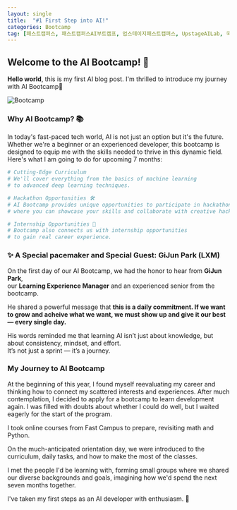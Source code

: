 ```yaml
---
layout: single
title:  "#1 First Step into AI!"
categories: Bootcamp
tag: [패스트캠퍼스, 패스트캠퍼스AI부트캠프, 업스테이지패스트캠퍼스, UpstageAILab, 국비지원, 패스트캠퍼스업스테이지에이아이랩, 패스트캠퍼스업스테이지부트캠프]
---
```


## Welcome to the AI Bootcamp! 🚀

**Hello world**, this is my first AI blog post. I'm thrilled to introduce my journey with AI Bootcamp🎉

![Bootcamp](Quantum-Node-Scott/Quantum-Node-Scott.github.io/assets/images/bootcamp.jpg) 

### Why AI Bootcamp? 📚

In today's fast-paced tech world, AI is not just an option but it's the future. Whether we're a beginner or an experienced developer, this bootcamp is designed to equip me with the skills needed to thrive in this dynamic field. Here's what I am going to do for upcoming 7 months:

```python
# Cutting-Edge Curriculum
# We'll cover everything from the basics of machine learning 
# to advanced deep learning techniques.

# Hackathon Opportunities 🛠️
# AI Bootcamp provides unique opportunities to participate in hackathons,
# where you can showcase your skills and collaborate with creative hackers.

# Internship Opportunities 🔮
# Bootcamp also connects us with internship opportunities
# to gain real career experience.
```

### ✨ A Special pacemaker and Special Guest: GiJun Park (LXM)

On the first day of our AI Bootcamp, we had the honor to hear from **GiJun Park**,  
our **Learning Experience Manager** and an experienced senior from the bootcamp.

He shared a powerful message that **this is a daily commitment. If we want to grow and acheive what we want, we must show up and give it our best — every single day.**

His words reminded me that learning AI isn’t just about knowledge, but about consistency, mindset, and effort.  
It’s not just a sprint — it’s a journey.

### My Journey to AI Bootcamp

At the beginning of this year, I found myself reevaluating my career and thinking how to connect my scattered interests and experiences. After much contemplation, I decided to apply for a bootcamp to learn development again. I was filled with doubts about whether I could do well, but I waited eagerly for the start of the program.

I took online courses from Fast Campus to prepare, revisiting math and Python. 

On the much-anticipated orientation day, we were introduced to the curriculum, daily tasks, and how to make the most of the classes. 

I met the people I'd be learning with, forming small groups where we shared our diverse backgrounds and goals, imagining how we'd spend the next seven months together.

I've taken my first steps as an AI developer with enthusiasm. 🌟
